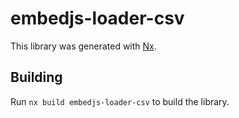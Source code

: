 # embedjs-loader-csv

This library was generated with [Nx](https://nx.dev).

## Building

Run `nx build embedjs-loader-csv` to build the library.
